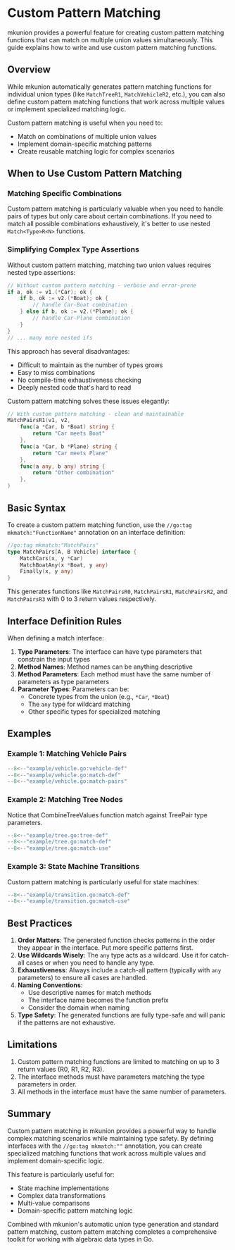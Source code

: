 # Custom Pattern Matching

mkunion provides a powerful feature for creating custom pattern matching functions that can match on multiple union values simultaneously. This guide explains how to write and use custom pattern matching functions.

## Overview

While mkunion automatically generates pattern matching functions for individual union types (like `MatchTreeR1`, `MatchVehicleR2`, etc.), you can also define custom pattern matching functions that work across multiple values or implement specialized matching logic.

Custom pattern matching is useful when you need to:
- Match on combinations of multiple union values
- Implement domain-specific matching patterns
- Create reusable matching logic for complex scenarios

## When to Use Custom Pattern Matching

### Matching Specific Combinations
Custom pattern matching is particularly valuable when you need to handle pairs of types but only care about certain combinations. If you need to match all possible combinations exhaustively, it's better to use nested `Match<Type>R<N>` functions.

### Simplifying Complex Type Assertions
Without custom pattern matching, matching two union values requires nested type assertions:

```go
// Without custom pattern matching - verbose and error-prone
if a, ok := v1.(*Car); ok {
    if b, ok := v2.(*Boat); ok {
        // handle Car-Boat combination
    } else if b, ok := v2.(*Plane); ok {
        // handle Car-Plane combination
    }
}
// ... many more nested ifs
```

This approach has several disadvantages:
- Difficult to maintain as the number of types grows
- Easy to miss combinations
- No compile-time exhaustiveness checking
- Deeply nested code that's hard to read

Custom pattern matching solves these issues elegantly:

```go
// With custom pattern matching - clean and maintainable
MatchPairsR1(v1, v2,
    func(a *Car, b *Boat) string { 
        return "Car meets Boat" 
    },
    func(a *Car, b *Plane) string { 
        return "Car meets Plane" 
    },
    func(a any, b any) string { 
        return "Other combination" 
    },
)
```

## Basic Syntax

To create a custom pattern matching function, use the `//go:tag mkmatch:"FunctionName"` annotation on an interface definition:

```go
//go:tag mkmatch:"MatchPairs"
type MatchPairs[A, B Vehicle] interface {
    MatchCars(x, y *Car)
    MatchBoatAny(x *Boat, y any)
    Finally(x, y any)
}
```

This generates functions like `MatchPairsR0`, `MatchPairsR1`, `MatchPairsR2`, and `MatchPairsR3` with 0 to 3 return values respectively.

## Interface Definition Rules

When defining a match interface:

1. **Type Parameters**: The interface can have type parameters that constrain the input types
2. **Method Names**: Method names can be anything descriptive
3. **Method Parameters**: Each method must have the same number of parameters as type parameters
4. **Parameter Types**: Parameters can be:
   - Concrete types from the union (e.g., `*Car`, `*Boat`)
   - The `any` type for wildcard matching
   - Other specific types for specialized matching

## Examples

### Example 1: Matching Vehicle Pairs

```go title="example/vehicle.go"
--8<--"example/vehicle.go:vehicle-def"
--8<--"example/vehicle.go:match-def"
--8<--"example/vehicle.go:match-pairs"
```

### Example 2: Matching Tree Nodes

Notice that CombineTreeValues function match against TreePair type parameters.

```go title="example/tree.go"
--8<--"example/tree.go:tree-def"
--8<--"example/tree.go:match-def"
--8<--"example/tree.go:match-use"
```

### Example 3: State Machine Transitions

Custom pattern matching is particularly useful for state machines:

```go title="example/transition.go"
--8<--"example/transition.go:match-def"
--8<--"example/transition.go:match-use"
```

## Best Practices

1. **Order Matters**: The generated function checks patterns in the order they appear in the interface. Put more specific patterns first.
2. **Use Wildcards Wisely**: The `any` type acts as a wildcard. Use it for catch-all cases or when you need to handle any type.
3. **Exhaustiveness**: Always include a catch-all pattern (typically with `any` parameters) to ensure all cases are handled.
4. **Naming Conventions**: 
   - Use descriptive names for match methods
   - The interface name becomes the function prefix
   - Consider the domain when naming
5. **Type Safety**: The generated functions are fully type-safe and will panic if the patterns are not exhaustive.


## Limitations

1. Custom pattern matching functions are limited to matching on up to 3 return values (R0, R1, R2, R3).
2. The interface methods must have parameters matching the type parameters in order.
3. All methods in the interface must have the same number of parameters.

## Summary

Custom pattern matching in mkunion provides a powerful way to handle complex matching scenarios while maintaining type safety. By defining interfaces with the `//go:tag mkmatch:""` annotation, you can create specialized matching functions that work across multiple values and implement domain-specific logic.

This feature is particularly useful for:
- State machine implementations
- Complex data transformations
- Multi-value comparisons
- Domain-specific pattern matching logic

Combined with mkunion's automatic union type generation and standard pattern matching, custom pattern matching completes a comprehensive toolkit for working with algebraic data types in Go.